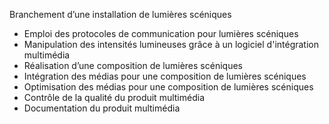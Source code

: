 Branchement d’une installation de lumières scéniques
* Emploi des protocoles de communication pour lumières scéniques
* Manipulation des intensités lumineuses grâce à un logiciel d'intégration multimédia
* Réalisation d’une composition de lumières scéniques
* Intégration des médias pour une composition de lumières scéniques
* Optimisation des médias pour une composition de lumières scéniques
* Contrôle de la qualité du produit multimédia
* Documentation du produit multimédia